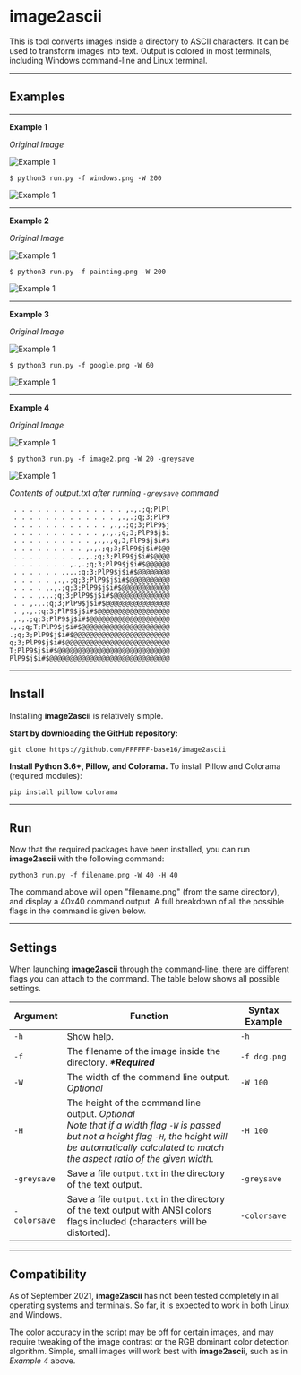 # image2ascii
This is tool converts images inside a directory to ASCII characters. It can be used to transform images into text. Output is colored in most terminals, including Windows command-line and Linux terminal.

-----
## Examples

-----

**Example 1**

_Original Image_

![Example 1](/examples/ex1_before.png)
```
$ python3 run.py -f windows.png -W 200
```
![Example 1](/examples/ex1_after.png)

-----

**Example 2**

_Original Image_

![Example 1](/examples/ex2_before.png)
```
$ python3 run.py -f painting.png -W 200
```
![Example 1](/examples/ex2_after.png)

-----

**Example 3**

_Original Image_

![Example 1](/examples/ex3_before.png)
```
$ python3 run.py -f google.png -W 60
```
![Example 1](/examples/ex3_after.png)

-----

**Example 4**

_Original Image_

![Example 1](/examples/ex4_before.png)
```
$ python3 run.py -f image2.png -W 20 -greysave
```
![Example 1](/examples/ex4_after.png)

_Contents of *output.txt* after running `-greysave` command_
```
 . . . . . . . . . . . . . . ,.,.;q;PlPl
 . . . . . . . . . . . . . ,.,.;q;3;PlP9
 . . . . . . . . . . . . ,.,.;q;3;PlP9$j
 . . . . . . . . . . . ,.,.;q;3;PlP9$j$i
 . . . . . . . . . . ,.,.;q;3;PlP9$j$i#$
 . . . . . . . . . ,.,.;q;3;PlP9$j$i#$@@
 . . . . . . . . ,.,.;q;3;PlP9$j$i#$@@@@
 . . . . . . . ,.,.;q;3;PlP9$j$i#$@@@@@@
 . . . . . . ,.,.;q;3;PlP9$j$i#$@@@@@@@@
 . . . . . ,.,.;q;3;PlP9$j$i#$@@@@@@@@@@
 . . . . ,.,.;q;3;PlP9$j$i#$@@@@@@@@@@@@
 . . . ,.,.;q;3;PlP9$j$i#$@@@@@@@@@@@@@@
 . . ,.,.;q;3;PlP9$j$i#$@@@@@@@@@@@@@@@@
 . ,.,.;q;3;PlP9$j$i#$@@@@@@@@@@@@@@@@@@
 ,.,.;q;3;PlP9$j$i#$@@@@@@@@@@@@@@@@@@@@
.,.;q;T;PlP9$j$i#$@@@@@@@@@@@@@@@@@@@@@@
.;q;3;PlP9$j$i#$@@@@@@@@@@@@@@@@@@@@@@@@
q;3;PlP9$j$i#$@@@@@@@@@@@@@@@@@@@@@@@@@@
T;PlP9$j$i#$@@@@@@@@@@@@@@@@@@@@@@@@@@@@
PlP9$j$i#$@@@@@@@@@@@@@@@@@@@@@@@@@@@@@@
```


-----
## Install
Installing **image2ascii** is relatively simple. 

**Start by downloading the GitHub repository:**
```
git clone https://github.com/FFFFFF-base16/image2ascii
```
**Install Python 3.6+, Pillow, and Colorama.**
To install Pillow and Colorama (required modules):
```
pip install pillow colorama
```

-----
## Run
Now that the required packages have been installed, you can run **image2ascii** with the following command:
```
python3 run.py -f filename.png -W 40 -H 40
```
The command above will open "filename.png" (from the same directory), and display a 40x40 command output. A full breakdown of all the possible flags in the command is given below. 

-----
## Settings
When launching **image2ascii** through the command-line, there are different flags you can attach to the command. The table below shows all possible settings.

Argument | Function | Syntax Example
---------|----------|--------
`-h` | Show help. | `-h`
`-f` | The filename of the image inside the directory. _**\*Required**_ | `-f dog.png`
`-W` | The width of the command line output. _Optional_ | `-W 100`
`-H` | The height of the command line output. _Optional_ <br> _Note that if a width flag `-W` is passed but not a height flag `-H`, the height will be automatically calculated to match the aspect ratio of the given width._ | `-H 100`
`-greysave` | Save a file `output.txt` in the directory of the text output. | `-greysave`
`-colorsave` | Save a file `output.txt` in the directory of the text output with ANSI colors flags included (characters will be distorted). | `-colorsave`

-----
## Compatibility
As of September 2021, **image2ascii** has not been tested completely in all operating systems and terminals. So far, it is expected to work in both Linux and Windows.

The color accuracy in the script may be off for certain images, and may require tweaking of the image contrast or the RGB dominant color detection algorithm. Simple, small images will work best with **image2ascii**, such as in _Example 4_ above.